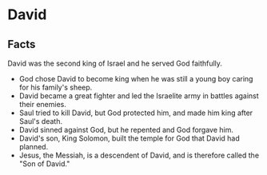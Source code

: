# David

## Facts

David was the second king of Israel and he served God faithfully.

* God chose David to become king when he was still a young boy caring for his family's sheep.
* David became a great fighter and led the Israelite army in battles against their enemies.
* Saul tried to kill David, but God protected him, and made him king after Saul's death.
* David sinned against God, but he repented and God forgave him.
* David's son, King Solomon, built the temple for God that David had planned.
* Jesus, the Messiah, is a descendent of David, and is therefore called the "Son of David."